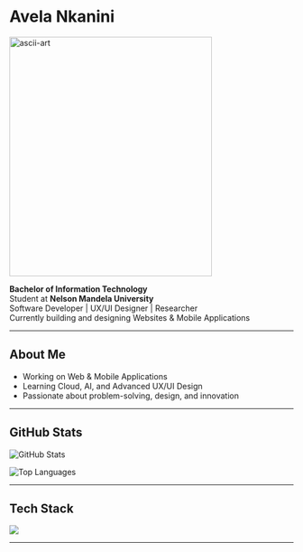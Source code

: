 # Avela Nkanini

<img width="359" height="424" alt="ascii-art" src="https://github.com/user-attachments/assets/84f2f727-e60b-41fd-953e-f2e2d3fb455f" />

**Bachelor of Information Technology**  
Student at **Nelson Mandela University**  
Software Developer | UX/UI Designer | Researcher  
Currently building and designing Websites & Mobile Applications

---

## About Me
- Working on Web & Mobile Applications  
- Learning Cloud, AI, and Advanced UX/UI Design  
- Passionate about problem-solving, design, and innovation  

---

## GitHub Stats

![GitHub Stats](https://github-readme-stats.vercel.app/api?username=AvelaNkanini&show_icons=true&theme=react&hide_border=false)  

![Top Languages](https://github-readme-stats.vercel.app/api/top-langs/?username=AvelaNkanini&theme=react&hide_border=false&count_private=false&layout=compact)

---

## Tech Stack

<img src="https://skillicons.dev/icons?i=html,css,js,react,nodejs,bootstrap,git,github,figma" />

---
